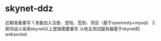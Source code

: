 # skynet-ddz
近期准备重写
1.准备加入注册、登陆、签到、领豆（基于openresty+mysql）
2.房间战斗采用skynet以上逻辑需要重写
斗地主测试服务器基于skynet的websocket
